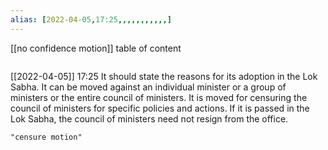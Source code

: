 ```yaml
---
alias: [2022-04-05,17:25,,,,,,,,,,,]
---
```

[[no confidence motion]]
table of content
```toc
```

[[2022-04-05]] 17:25
It should state the reasons for its adoption in the Lok Sabha.
It can be moved against an individual minister or a group of ministers or the entire council of ministers.
It is moved for censuring the council of ministers for specific policies and actions.
If it is passed in the Lok Sabha, the council of ministers need not resign from the office.
```query
"censure motion"
```